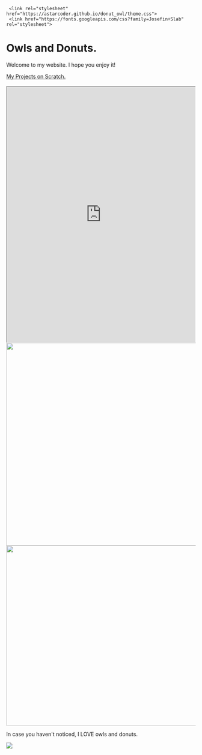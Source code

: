 
 <html>
   <head>
     
     <link rel="stylesheet" href="https://astarcoder.github.io/donut_owl/theme.css">
     <link href="https://fonts.googleapis.com/css?family=Josefin+Slab" rel="stylesheet">
   </head>
   <body>
     <h1>Owls and Donuts.
     </h1>
     <p>Welcome to my website.  I hope you enjoy it!
    </p>
    <a href="https://scratch.mit.edu/users/astarcoder/">My Projects on Scratch.</a>
    <br/>
    <br/>
    <iframe src="https://www.codesters.com/embed/preview/eb355460bbe64ee2ac417ec62d1e4b67/" height="680" width="500"></iframe>
    <img src="http://dreamicus.com/data/owl/owl-02.jpg" height="540" width="670"/>
    <img src="http://www.caciquetribe.com/wp-content/uploads/2015/09/tumblr_static_wf-donuts-1.jpg" width="780" height="480">
       <p>In case you haven't noticed, I LOVE owls and donuts.
       </p>
         <img src="http://weknowmemes.com/wp-content/uploads/2012/05/i-saw-a-carrot-this-big-no-lie-bunny-meme.jpg">
    
   </body>
   
</html>
